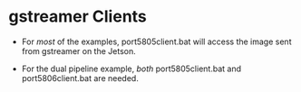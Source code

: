 gstreamer Clients
====================================================

+ For *most* of the examples, port5805client.bat will access the image sent from gstreamer on the Jetson.

+ For the dual pipeline example, *both* port5805client.bat and port5806client.bat are needed.